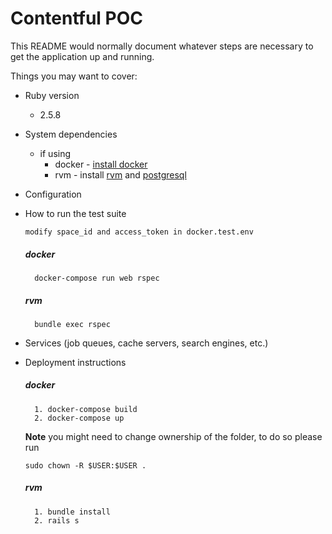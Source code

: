 # Contentful POC

This README would normally document whatever steps are necessary to get the
application up and running.

Things you may want to cover:

* Ruby version
    * 2.5.8 
* System dependencies
    * if using 
        * docker - [install docker](https://docs.docker.com/engine/install/)
        * rvm - install [rvm](https://rvm.io/rvm/install) and [postgresql](https://www.postgresql.org/docs/9.3/tutorial-install.html)
* Configuration

* How to run the test suite
    
    `modify space_id and access_token in docker.test.env` 
    ##### docker
        docker-compose run web rspec
    ##### rvm
        bundle exec rspec

* Services (job queues, cache servers, search engines, etc.)

* Deployment instructions
    ##### docker
        1. docker-compose build
        2. docker-compose up
    **Note** you might need to change ownership of the folder, to do so please run 
    
    `sudo chown -R $USER:$USER .`
    ##### rvm
        1. bundle install
        2. rails s